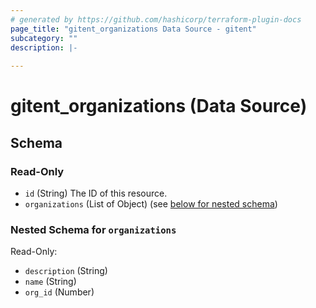 ```yaml
---
# generated by https://github.com/hashicorp/terraform-plugin-docs
page_title: "gitent_organizations Data Source - gitent"
subcategory: ""
description: |-
  
---
```


# gitent_organizations (Data Source)





<!-- schema generated by tfplugindocs -->
## Schema

### Read-Only

- `id` (String) The ID of this resource.
- `organizations` (List of Object) (see [below for nested schema](#nestedatt--organizations))

<a id="nestedatt--organizations"></a>
### Nested Schema for `organizations`

Read-Only:

- `description` (String)
- `name` (String)
- `org_id` (Number)


